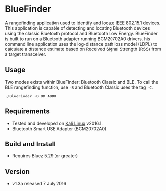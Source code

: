 # BlueFinder
A rangefinding application used to identify and locate IEEE 802.15.1 devices. This application is capable of detecting and locating Bluetooth devices using the classic Bluetooth protocol and Bluetooth Low Energy. BlueFinder is built to run on a Bluetooth adapter running BCM20702A0 drivers. his command line application uses the log-distance path loss model (LDPL) to calculate a distance estimate based on Received Signal Strength (RSS) from a target transceiver.

## Usage
Two modes exists within BlueFinder: Bluetooth Classic and BLE. To call the BLE rangefinding function, use ```-B``` and Bluetooth Classic uses the tag ```-C```.

```./BlueFinder -B BD_ADDR```

## Requirements
- Tested and developed on [Kali Linux](https://www.kali.org/) v2016.1.
- Bluetooth Smart USB Adapter (BCM20702A0)

## Build and Install
- Requires Bluez 5.29 (or greater)

## Version
- v1.3a released 7 July 2016